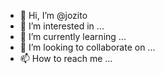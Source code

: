 - 👋 Hi, I’m @jozito
- 👀 I’m interested in ...
- 🌱 I’m currently learning ...
- 💞️ I’m looking to collaborate on ...
- 📫 How to reach me ...

<!---
jozito/jozito is a ✨ special ✨ repository because its `README.md` (this file) appears on your GitHub profile.
You can click the Preview link to take a look at your changes.
--->

